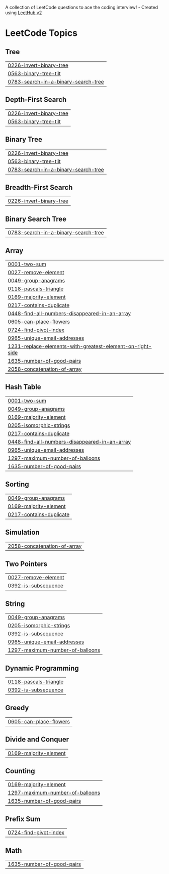 A collection of LeetCode questions to ace the coding interview! - Created using [LeetHub v2](https://github.com/arunbhardwaj/LeetHub-2.0)
<!---LeetCode Topics Start-->
# LeetCode Topics
## Tree
|  |
| ------- |
| [0226-invert-binary-tree](https://github.com/ankit-raj0698/CPP/tree/master/0226-invert-binary-tree) |
| [0563-binary-tree-tilt](https://github.com/ankit-raj0698/CPP/tree/master/0563-binary-tree-tilt) |
| [0783-search-in-a-binary-search-tree](https://github.com/ankit-raj0698/CPP/tree/master/0783-search-in-a-binary-search-tree) |
## Depth-First Search
|  |
| ------- |
| [0226-invert-binary-tree](https://github.com/ankit-raj0698/CPP/tree/master/0226-invert-binary-tree) |
| [0563-binary-tree-tilt](https://github.com/ankit-raj0698/CPP/tree/master/0563-binary-tree-tilt) |
## Binary Tree
|  |
| ------- |
| [0226-invert-binary-tree](https://github.com/ankit-raj0698/CPP/tree/master/0226-invert-binary-tree) |
| [0563-binary-tree-tilt](https://github.com/ankit-raj0698/CPP/tree/master/0563-binary-tree-tilt) |
| [0783-search-in-a-binary-search-tree](https://github.com/ankit-raj0698/CPP/tree/master/0783-search-in-a-binary-search-tree) |
## Breadth-First Search
|  |
| ------- |
| [0226-invert-binary-tree](https://github.com/ankit-raj0698/CPP/tree/master/0226-invert-binary-tree) |
## Binary Search Tree
|  |
| ------- |
| [0783-search-in-a-binary-search-tree](https://github.com/ankit-raj0698/CPP/tree/master/0783-search-in-a-binary-search-tree) |
## Array
|  |
| ------- |
| [0001-two-sum](https://github.com/ankit-raj0698/CPP/tree/master/0001-two-sum) |
| [0027-remove-element](https://github.com/ankit-raj0698/CPP/tree/master/0027-remove-element) |
| [0049-group-anagrams](https://github.com/ankit-raj0698/CPP/tree/master/0049-group-anagrams) |
| [0118-pascals-triangle](https://github.com/ankit-raj0698/CPP/tree/master/0118-pascals-triangle) |
| [0169-majority-element](https://github.com/ankit-raj0698/CPP/tree/master/0169-majority-element) |
| [0217-contains-duplicate](https://github.com/ankit-raj0698/CPP/tree/master/0217-contains-duplicate) |
| [0448-find-all-numbers-disappeared-in-an-array](https://github.com/ankit-raj0698/CPP/tree/master/0448-find-all-numbers-disappeared-in-an-array) |
| [0605-can-place-flowers](https://github.com/ankit-raj0698/CPP/tree/master/0605-can-place-flowers) |
| [0724-find-pivot-index](https://github.com/ankit-raj0698/CPP/tree/master/0724-find-pivot-index) |
| [0965-unique-email-addresses](https://github.com/ankit-raj0698/CPP/tree/master/0965-unique-email-addresses) |
| [1231-replace-elements-with-greatest-element-on-right-side](https://github.com/ankit-raj0698/CPP/tree/master/1231-replace-elements-with-greatest-element-on-right-side) |
| [1635-number-of-good-pairs](https://github.com/ankit-raj0698/CPP/tree/master/1635-number-of-good-pairs) |
| [2058-concatenation-of-array](https://github.com/ankit-raj0698/CPP/tree/master/2058-concatenation-of-array) |
## Hash Table
|  |
| ------- |
| [0001-two-sum](https://github.com/ankit-raj0698/CPP/tree/master/0001-two-sum) |
| [0049-group-anagrams](https://github.com/ankit-raj0698/CPP/tree/master/0049-group-anagrams) |
| [0169-majority-element](https://github.com/ankit-raj0698/CPP/tree/master/0169-majority-element) |
| [0205-isomorphic-strings](https://github.com/ankit-raj0698/CPP/tree/master/0205-isomorphic-strings) |
| [0217-contains-duplicate](https://github.com/ankit-raj0698/CPP/tree/master/0217-contains-duplicate) |
| [0448-find-all-numbers-disappeared-in-an-array](https://github.com/ankit-raj0698/CPP/tree/master/0448-find-all-numbers-disappeared-in-an-array) |
| [0965-unique-email-addresses](https://github.com/ankit-raj0698/CPP/tree/master/0965-unique-email-addresses) |
| [1297-maximum-number-of-balloons](https://github.com/ankit-raj0698/CPP/tree/master/1297-maximum-number-of-balloons) |
| [1635-number-of-good-pairs](https://github.com/ankit-raj0698/CPP/tree/master/1635-number-of-good-pairs) |
## Sorting
|  |
| ------- |
| [0049-group-anagrams](https://github.com/ankit-raj0698/CPP/tree/master/0049-group-anagrams) |
| [0169-majority-element](https://github.com/ankit-raj0698/CPP/tree/master/0169-majority-element) |
| [0217-contains-duplicate](https://github.com/ankit-raj0698/CPP/tree/master/0217-contains-duplicate) |
## Simulation
|  |
| ------- |
| [2058-concatenation-of-array](https://github.com/ankit-raj0698/CPP/tree/master/2058-concatenation-of-array) |
## Two Pointers
|  |
| ------- |
| [0027-remove-element](https://github.com/ankit-raj0698/CPP/tree/master/0027-remove-element) |
| [0392-is-subsequence](https://github.com/ankit-raj0698/CPP/tree/master/0392-is-subsequence) |
## String
|  |
| ------- |
| [0049-group-anagrams](https://github.com/ankit-raj0698/CPP/tree/master/0049-group-anagrams) |
| [0205-isomorphic-strings](https://github.com/ankit-raj0698/CPP/tree/master/0205-isomorphic-strings) |
| [0392-is-subsequence](https://github.com/ankit-raj0698/CPP/tree/master/0392-is-subsequence) |
| [0965-unique-email-addresses](https://github.com/ankit-raj0698/CPP/tree/master/0965-unique-email-addresses) |
| [1297-maximum-number-of-balloons](https://github.com/ankit-raj0698/CPP/tree/master/1297-maximum-number-of-balloons) |
## Dynamic Programming
|  |
| ------- |
| [0118-pascals-triangle](https://github.com/ankit-raj0698/CPP/tree/master/0118-pascals-triangle) |
| [0392-is-subsequence](https://github.com/ankit-raj0698/CPP/tree/master/0392-is-subsequence) |
## Greedy
|  |
| ------- |
| [0605-can-place-flowers](https://github.com/ankit-raj0698/CPP/tree/master/0605-can-place-flowers) |
## Divide and Conquer
|  |
| ------- |
| [0169-majority-element](https://github.com/ankit-raj0698/CPP/tree/master/0169-majority-element) |
## Counting
|  |
| ------- |
| [0169-majority-element](https://github.com/ankit-raj0698/CPP/tree/master/0169-majority-element) |
| [1297-maximum-number-of-balloons](https://github.com/ankit-raj0698/CPP/tree/master/1297-maximum-number-of-balloons) |
| [1635-number-of-good-pairs](https://github.com/ankit-raj0698/CPP/tree/master/1635-number-of-good-pairs) |
## Prefix Sum
|  |
| ------- |
| [0724-find-pivot-index](https://github.com/ankit-raj0698/CPP/tree/master/0724-find-pivot-index) |
## Math
|  |
| ------- |
| [1635-number-of-good-pairs](https://github.com/ankit-raj0698/CPP/tree/master/1635-number-of-good-pairs) |
<!---LeetCode Topics End-->